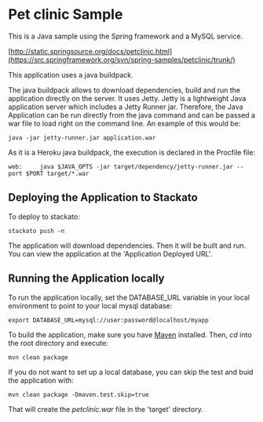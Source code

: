 Pet clinic Sample
=============

This is a Java sample using the Spring framework and a MySQL service. 

[http://static.springsource.org/docs/petclinic.html](https://src.springframework.org/svn/spring-samples/petclinic/trunk/)

This application uses a java buildpack.

The java buildpack allows to download dependencies, build and run the application directly on the server.
It uses Jetty. Jetty is a lightweight Java application server which includes a Jetty Runner jar. 
Therefore, the Java Application can be run directly from the java command and can be passed a war file to load right 
on the command line. An example of this would be:

	java -jar jetty-runner.jar application.war

As it is a Heroku java buildpack, the execution is declared in the Procfile file:

	web:	 java $JAVA_OPTS -jar target/dependency/jetty-runner.jar --port $PORT target/*.war

Deploying the Application to Stackato
-------------------------

To deploy to stackato:

    stackato push -n

The application will download dependencies. Then it will be built and run.
You can view the application at the 'Application Deployed URL'.


Running the Application locally
------------------------

To run the application locally, set the DATABASE_URL variable in your local environment to point to your local mysql database:

	export DATABASE_URL=mysql://user:password@localhost/myapp

To build the application, make sure you have [Maven](http://maven.apache.org/ "Maven") installed.
Then, *cd* into the root directory and execute:

	mvn clean package

If you do not want to set up a local database, you can skip the test and buid the application with:

	mvn clean package -Dmaven.test.skip=true

That will create the *petclinic.war* file in the 'target' directory.
